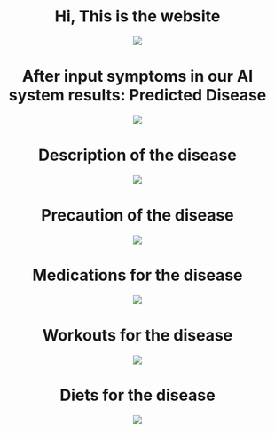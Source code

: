 <h1 align="center">Hi, This is the website </h1>

<div align="center"><img src="https://github.com/sayeem038/Medicine-Recomendation/blob/main/med/Screenshot%202024-07-16%20223734.png"></div>

<h1 align="center"> After input symptoms in our AI system results: Predicted Disease </h1>

<div align="center"><img src="https://github.com/sayeem038/Medicine-Recomendation/blob/main/med/pre.png"></div>

<h1 align="center"> Description of the disease </h1>

<div align="center"><img src="https://github.com/sayeem038/Medicine-Recomendation/blob/main/med/des.png"></div>

<h1 align="center"> Precaution of the disease </h1>

<div align="center"><img src="https://github.com/sayeem038/Medicine-Recomendation/blob/main/med/precau.png"></div>

<h1 align="center"> Medications for the disease </h1>

<div align="center"><img src="https://github.com/sayeem038/Medicine-Recomendation/blob/main/med/med.png"></div>

<h1 align="center"> Workouts for the disease </h1>

<div align="center"><img src="https://github.com/sayeem038/Medicine-Recomendation/blob/main/med/wrk.png"></div>

<h1 align="center"> Diets for the disease </h1>

<div align="center"><img src="https://github.com/sayeem038/Medicine-Recomendation/blob/main/med/die.png"></div>
